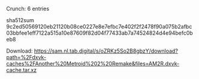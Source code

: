 Crunch: 6 entries

sha512sum 9c2ed50569120eb21120b08ce0227e8e7efbc7e402f2f2478f90a075b2afbc03bbfee1eff7122a515a10e87609f82d04f77433ab7a74524824d4e94befc0beb8


 Download: https://sam.nl.tab.digital/s/oZRKz5So2B8gbzY/download?path=%2Fdxvk-caches%2FAnother%20Metroid%202%20Remake&files=AM2R.dxvk-cache.tar.xz
